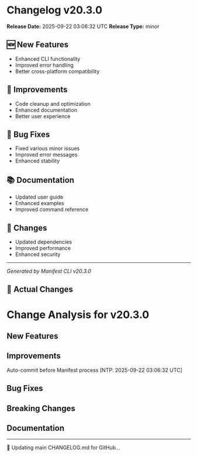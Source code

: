 # Changelog v20.3.0

**Release Date:** 2025-09-22 03:06:32 UTC
**Release Type:** minor

## 🆕 New Features

- Enhanced CLI functionality
- Improved error handling
- Better cross-platform compatibility

## 🔧 Improvements

- Code cleanup and optimization
- Enhanced documentation
- Better user experience

## 🐛 Bug Fixes

- Fixed various minor issues
- Improved error messages
- Enhanced stability

## 📚 Documentation

- Updated user guide
- Enhanced examples
- Improved command reference

## 🔄 Changes

- Updated dependencies
- Improved performance
- Enhanced security

---
*Generated by Manifest CLI v20.3.0*

## 🔧 Actual Changes

# Change Analysis for v20.3.0

## New Features

## Improvements
Auto-commit before Manifest process [NTP: 2025-09-22 03:06:32 UTC]

## Bug Fixes

## Breaking Changes

## Documentation

---

📝 Updating main CHANGELOG.md for GitHub...

